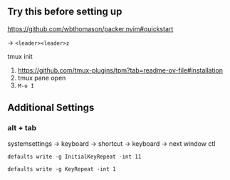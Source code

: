 ## Try this before setting up
https://github.com/wbthomason/packer.nvim#quickstart

→ `<leader><leader>z`

tmux init
1. https://github.com/tmux-plugins/tpm?tab=readme-ov-file#installation
2. tmux pane open
3. `M-o I`

## Additional Settings
### alt + tab
systemsettings -> keyboard -> shortcut -> keyboard -> next window ctl

`defaults write -g InitialKeyRepeat -int 11`

`defaults write -g KeyRepeat -int 1`
